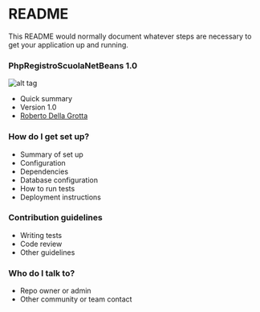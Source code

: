 # README #

This README would normally document whatever steps are necessary to get your application up and running.

### PhpRegistroScuolaNetBeans 1.0 ###
![alt tag](https://raw.github.com/username/projectname/branch/path/to/img.png)
* Quick summary
* Version 1.0
* [Roberto Della Grotta](https://rdgmus@bitbucket.org/rdgmus/phpregistroscuolanetbeans.git)

### How do I get set up? ###

* Summary of set up
* Configuration
* Dependencies
* Database configuration
* How to run tests
* Deployment instructions

### Contribution guidelines ###

* Writing tests
* Code review
* Other guidelines

### Who do I talk to? ###

* Repo owner or admin
* Other community or team contact
